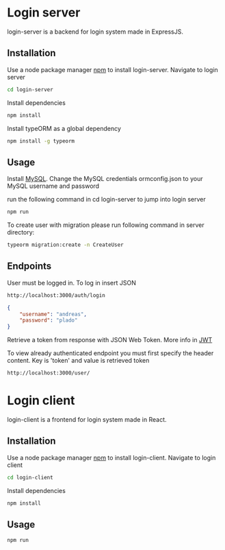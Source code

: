 # Login server

login-server is a backend for login system made in ExpressJS.

## Installation

Use a node package manager [npm](https://www.npmjs.com/) to install login-server. Navigate to login server
```bash
cd login-server
```
Install dependencies
```bash
npm install
```
Install typeORM as a global dependency
```bash
npm install -g typeorm
```
## Usage
Install [MySQL](apachefriends.org/index.html). Change the MySQL credentials ormconfig.json to your MySQL username and password

run the following command in cd login-server to jump  into login server

```bash
npm run
```

To create user with migration please run following command in server directory:
```bash
typeorm migration:create -n CreateUser
```
## Endpoints

User must be logged in. To log in insert JSON
```bash
http://localhost:3000/auth/login
```
```json
{
	"username": "andreas",
	"password": "plado"
}
```
Retrieve a token from response with JSON Web Token. More info in [JWT](https://jwt.io/)

To view already authenticated endpoint you must first specify the header content. Key is 'token' and value is retrieved token
```bash
http://localhost:3000/user/
```
# Login client

login-client is a frontend for login system made in React.

## Installation

Use a node package manager [npm](https://www.npmjs.com/) to install login-client. Navigate to login client
```bash
cd login-client
```
Install dependencies
```bash
npm install
```

## Usage

```bash
npm run
```
